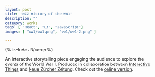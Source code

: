 ```yaml
---
layout: post
title: "NZZ History of the WW1"
description: ""
category: works
tags: [ "React", "D3", "JavaScript"]
images: [ "ww1/ww1.png", "ww1/ww1-2.png" ]

---
```

{% include JB/setup %}

An interactive storytelling piece engaging the audience to explore the events of the World War I. Produced in collaboration between
<a href="http://interactivethings.com" target="_blank">Interactive Things</a> and <a href="http://www.nzz.ch" target="_blank">Neue Zürcher Zeitung</a>.
Check out the <a target="_blank" href="http://maps.nzzdali.ch.global.prod.fastly.net/nzzdata/erster-weltkrieg/">online version</a>.